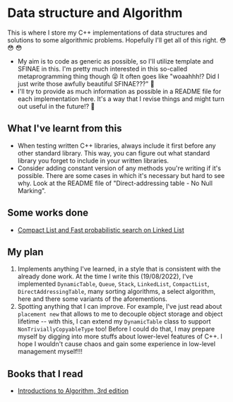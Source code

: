 # Data structure and Algorithm
This is where I store my C++ implementations of data structures and solutions to some algorithmic problems. Hopefully I'll get all of this right. &#128563; &#128563; &#128563; 

* My aim is to code as generic as possible, so I'll utilize template and SFINAE in this. I'm pretty much interested in this so-called metaprogramming thing though &#128541; It often goes like "woaahhh!? Did I just write those awfully beautiful SFINAE???" &#129325;
* I'll try to provide as much information as possible in a README file for each implementation here. It's a way that I revise things and might turn out useful in the future!? &#129488;

## What I've learnt from this
* When testing written C++ libraries, always include it first before any other standard library. This way, you can figure out what standard library you forget to include in your written libraries.
* Consider adding constant version of any methods you're writing if it's possible. There are some cases in which it's necessary but hard to see why. Look at the README file of "Direct-addressing table - No Null Marking".

## Some works done
* [Compact List and Fast probabilistic search on Linked List](https://github.com/HuyDNA/DSA/tree/main/Data%20structures/Linked%20list/Compact%20list)

## My plan
1. Implements anything I've learned, in a style that is consistent with the already done work. At the time I write this (19/08/2022), I've implemented `DynamicTable`, `Queue`, `Stack`, `LinkedList`, `CompactList`, `DirectAddressingTable`, many sorting algorithms, a select algorithm, here and there some variants of the aforementions.
2. Spotting anything that I can improve. For example, I've just read about `placement new` that allows to me to decouple object storage and object lifetime -- with this, I can extend my `DynamicTable` class to support `NonTriviallyCopyableType` too! Before I could do that, I may prepare myself by digging into more stuffs about lower-level features of C++. I hope I wouldn't cause chaos and gain some experience in low-level management myself!!! 

## Books that I read
* [Introductions to Algorithm, 3rd edition](https://www.amazon.com/Introduction-Algorithms-3rd-MIT-Press/dp/0262033844) 
